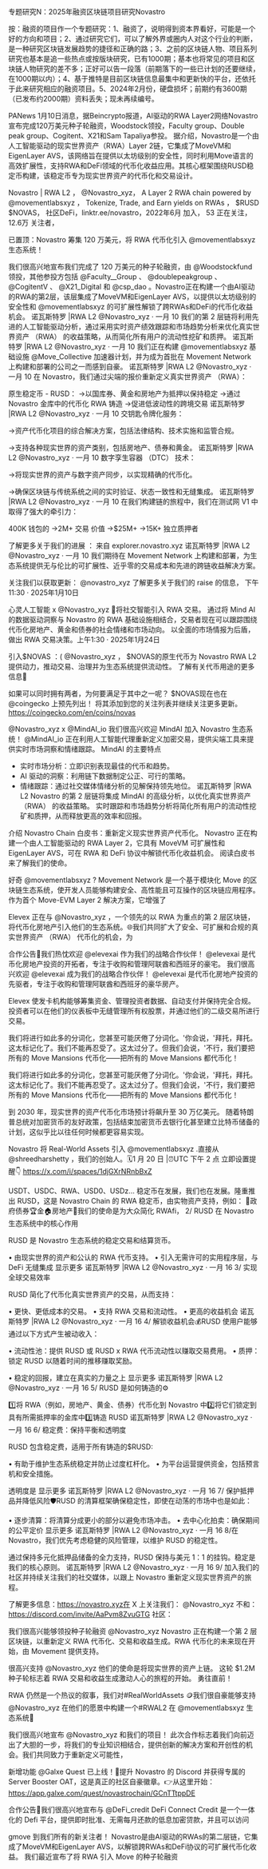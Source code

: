 专题研究N：2025年融资区块链项目研究Novastro

按：融资的项目作一个专题研究：1、融资了，说明得到资本界看好，可能是一个好的方向和项目；2、通过研究它们，可以了解外界或圈内人对这个行业的判断，是一种研究区块链发展趋势的捷径和正确的路；3、之前的区块链人物、项目系列研究也基本是追一些热点或按版块研究，已有1000期；基本也将常见的项目和区块链人物研究的差不多；正好可以告一段落（前期落下的一些已计划的还要继续，在1000期以内）；4、基于推特是目前区块链信息最集中和更新快的平台，还依托于此来研究相应的融资项目。5、2024年2月份，硬盘损坏；前期约有3600期（已发布约2000期）资料丢失；现未再续编号。

PANews 1月10日消息，据Beincrypto报道，AI驱动的RWA Layer2网络Novastro宣布完成120万美元种子轮融资，Woodstock领投，Faculty group、Double peak group、Cogitent、X21和Sam Tapaliya参投。
据介绍，Novastro是一个由人工智能驱动的现实世界资产（RWA）Layer 2链，它集成了MoveVM和EigenLayer AVS，该网络旨在提供以太坊级别的安全性，同时利用Move语言的高效扩展性，支持RWA和DeFi领域的代币化收益应用。其核心框架围绕RUSD稳定币构建，该稳定币专为现实世界资产的代币化和交易设计。

Novastro | RWA L2
，
@Novastro_xyz，
A Layer 2 RWA chain powered by 
@movementlabsxyz
，
 Tokenize, Trade, and Earn yields on RWAs
，
$RUSD $NOVAS，
社区DeFi，linktr.ee/novastro，2022年6月 加入，
53 正在关注，
12.6万 关注者，

已置顶：Novastro 筹集 120 万美元，将 RWA 代币化引入
@movementlabsxyz
生态系统！

我们很高兴地宣布我们完成了 120 万美元的种子轮融资，由
@Woodstockfund
领投，其他参投方包括
@Faculty__Group
 、 
@doublepeakgroup
 、 
@CogitentV
 、 
@X21_Digital
和
@csp_dao
 。Novastro正在构建一个由AI驱动的RWA的第2层，该层集成了MoveVM和EigenLayer AVS，以提供以太坊级别的安全性和
@movementlabsxyz
的可扩展性解锁了跨RWAs和DeFi的代币化收益机会。
诺瓦斯特罗 |RWA L2
@Novastro_xyz
·
一月 10
我们的第 2 层链将利用先进的人工智能驱动分析，通过采用实时资产绩效跟踪和市场趋势分析来优化真实世界资产 （RWA） 的收益策略，从而简化所有用户的流动性挖矿和质押。
诺瓦斯特罗 |RWA L2
@Novastro_xyz
·
一月 10
我们正在构建
@movementlabsxyz
基础设施
@Move_Collective
加速器计划，并为成为首批在 Movement Network 上构建和部署的公司之一而感到自豪。
诺瓦斯特罗 |RWA L2
@Novastro_xyz
·
一月 10
在 Novastro，我们通过尖端的报价重新定义真实世界资产 （RWA）：

原生稳定币 - RUSD：
→以国库券、黄金和房地产为抵押以保持稳定
→通过 Novastro 金库中的代币化 RWA 铸造
→促进低波动性的跨境交易
诺瓦斯特罗 |RWA L2
@Novastro_xyz
·
一月 10
交钥匙令牌化服务：

→资产代币化项目的综合解决方案，包括法律结构、技术实施和监管合规。

→支持各种现实世界的资产类别，包括房地产、债券和黄金。
诺瓦斯特罗 |RWA L2
@Novastro_xyz
·
一月 10
数字孪生容器 （DTC） 技术：

→将现实世界的资产与数字资产同步，以实现精确的代币化。

→确保区块链与传统系统之间的实时验证、状态一致性和无缝集成。
诺瓦斯特罗 |RWA L2
@Novastro_xyz
·
一月 10
在我们构建链的旅程中，我们在测试网 V1 中取得了强大的牵引力：

400K 钱包的 →2M+ 交易
价值 →$25M+
→15K+ 独立质押者

了解更多关于我们的进展 ：
来自 explorer.novastro.xyz
诺瓦斯特罗 |RWA L2
@Novastro_xyz
·
一月 10
我们期待在 Movement Network 上构建和部署，为生态系统提供无与伦比的可扩展性、近乎零的交易成本和先进的跨链收益解决方案。

关注我们以获取更新：
@novastro_xyz
了解更多关于我们的 raise 的信息，
下午11:30 · 2025年1月10日

心灵人工智能 x
@Novastro_xyz
 🤝将社交智能引入 RWA 交易。
通过将 Mind AI 的数据驱动洞察与 Novastro 的 RWA 基础设施相结合，交易者现在可以跟踪围绕代币化房地产、黄金和债券的社会情绪和市场动向。
以全面的市场情报为后盾，做出 RWA 交易决策。上午1:30 · 2025年1月24日

引入$NOVAS ：( 
@Novastro_xyz
，
$NOVAS的原生代币为 Novastro RWA L2 提供动力，推动交易、治理并为生态系统提供流动性。
了解有关代币用途的更多信息🔗

如果可以同时拥有两者，为何要满足于其中之一呢？
$NOVAS现在也在
@coingecko
上预先列出！
将其添加到您的关注列表并继续关注更多更新。
https://coingecko.com/en/coins/novas


@Novastro_xyz
 x 
@MindAI_io
我们很高兴欢迎 MindAI 加入 Novastro 生态系统！
@MindAI_io
正在利用人工智能代理重新定义加密交易，提供尖端工具来提供实时市场洞察和情绪跟踪。
MindAI 的主要特点
- 实时市场分析：立即识别表现最佳的代币和趋势。
- AI 驱动的洞察：利用链下数据制定公正、可行的策略。
- 情绪跟踪：通过社交媒体情绪分析的见解保持领先地位。
诺瓦斯特罗 |RWA L2
Novastro 的第 2 层链将集成 MindAI 的高级分析，以优化真实世界资产 （RWA） 的收益策略。
实时跟踪和市场趋势分析将简化所有用户的流动性挖矿和质押，从而释放更高的效率和回报。

介绍 Novastro Chain 白皮书：重新定义现实世界资产代币化。
Novastro 正在构建一个由人工智能驱动的 RWA Layer 2，它具有 MoveVM 可扩展性和 EigenLayer AVS，可在 RWA 和 DeFi 协议中解锁代币化收益机会。
阅读白皮书来了解我们的使命。

好奇
@movementlabsxyz
?
Movement Network 是一个基于模块化 Move 的区块链生态系统，使开发人员能够构建安全、高性能且可互操作的区块链应用程序。作为首个 Move-EVM Layer 2 解决方案，它增强了

Elevex 正在与
@Novastro_xyz
，一个领先的以 RWA 为重点的第 2 层区块链，将代币化房地产引入他们的生态系统。🌐我们共同扩大了安全、可扩展和合规的真实世界资产 （RWA） 代币化的机会，为

合作公告📢我们热忱欢迎
@elevexai
作为我们的战略合作伙伴！
@elevexai
是代币化房地产投资的开拓者，专注于收购和管理阿联酋和西班牙的豪宅。
我们很高兴欢迎
@elevexai
成为我们的战略合作伙伴！
@elevexai
是代币化房地产投资的先驱者，专注于收购和管理阿联酋和西班牙的豪华房产。

Elevex 使发卡机构能够筹集资金、管理投资者数据、自动支付并保持完全合规。投资者可以在他们的仪表板中无缝管理所有权股票，并通过他们的二级交易所进行交易。

我们将进行如此多的分词化，您甚至可能厌倦了分词化。'你会说，'拜托，拜托。这太标记化了。我们不能再忍受了。这太过分了。但我们会说，'不行，我们要把所有的 Move Mansions 代币化——把所有的 Move Mansions 都代币化！

我们将进行如此多的分词化，您甚至可能厌倦了分词化。'你会说，'拜托，拜托。这太标记化了。我们不能再忍受了。这太过分了。但我们会说，'不行，我们要把所有的 Move Mansions 代币化——把所有的 Move Mansions 都代币化！

到 2030 年，现实世界的资产代币化市场预计将飙升至 30 万亿美元。
随着特朗普总统对加密货币的友好政策，包括结束加密货币去银行化甚至建立比特币储备的计划，这似乎比以往任何时候都更容易实现。

Novastro 将 Real-World Assets 引入
@movementlabsxyz
.直接从
@shreedharshetty
，我们的创始人。🗓️1 月 20 日 |⏰UTC 下午 2 点
立即设置提醒👇
https://x.com/i/spaces/1djGXrNRnbBxZ

USDT、USDC、RWA、USD0、USDz...
稳定币在发展，我们也在发展。隆重推出 RUSD，这是 Novastro Chain 的 RWA 稳定币，由实物资产支持，例如： 🏦政府债券🏆金🏠房地产🧵我们的使命是为大众简化 RWAfi，
2/ RUSD 在 Novastro 生态系统中的核心作用

RUSD 是 Novastro 生态系统的稳定交易和结算货币。

• 由现实世界的资产和公认的 RWA 代币支持。
• 引入无需许可的实用程序层，与 DeFi 无缝集成
显示更多
诺瓦斯特罗 |RWA L2
@Novastro_xyz
·
一月 16
3/ 实现全球交易效率

RUSD 简化了代币化真实世界资产的交易，从而支持：

• 更快、更低成本的交易。
• 支持 RWA 交易和流动性。
• 更高的收益机会
诺瓦斯特罗 |RWA L2
@Novastro_xyz
·
一月 16
4/ 解锁收益机会💰RUSD 使用户能够通过以下方式产生被动收入：

• 流动性池：提供 RUSD 或 RUSD x RWA 代币流动性以赚取交易费用。
• 质押：锁定 RUSD 以随着时间的推移赚取奖励。

• 稳定的回报，建立在真实的力量之上
显示更多
诺瓦斯特罗 |RWA L2
@Novastro_xyz
·
一月 16
5/ RUSD 是如何铸造的⚙️

1️⃣将 RWA（例如，房地产、黄金、债券）代币化到 Novastro 中2️⃣将它们锁定到具有所需抵押率的金库中3️⃣铸造 RUSD
诺瓦斯特罗 |RWA L2
@Novastro_xyz
·
一月 16
6/ 稳定费：保持平衡和透明度

RUSD 包含稳定费，适用于所有铸造的$RUSD:

• 有助于维护生态系统稳定并防止过度杠杆化。
• 为平台运营提供资金，包括预言机和安全措施。

透明度是
显示更多
诺瓦斯特罗 |RWA L2
@Novastro_xyz
·
一月 16
7/ 保护抵押品并降低风险🛡️RUSD 的清算框架确保稳定性，即使在动荡的市场中也是如此：

• 逐步清算：将清算分成更小的部分以避免市场冲击。
• 去中心化拍卖：确保期间的公平定价
显示更多
诺瓦斯特罗 |RWA L2
@Novastro_xyz
·
一月 16
8/在 Novastro，我们优先考虑稳健的风险管理，以维护 RUSD 的稳定性。

通过保持多元化抵押品储备的全力支持，RUSD 保持与美元 1：1 的挂钩。稳定是我们的核心原则。
诺瓦斯特罗 |RWA L2
@Novastro_xyz
·
一月 16
9/ 加入我们的社区并持续关注我们的社交媒体，以跟上 Novastro 重新定义现实世界资产的旅程。

了解更多信息：https://novastro.xyz在 X 上关注我们：
@Novastro_xyz
不和：https://discord.com/invite/AaPvm8ZvuGTG 社区：

我们很高兴能够领投种子轮融资
@Novastro_xyz
Novastro 正在构建一个第 2 层区块链，以重新定义 RWA 代币化、交易和收益生成。RWA 代币化的未来现在开始，由 Movement 提供支持。

很高兴支持
@Novastro_xyz
他们的使命是将现实世界的资产上链。
这轮 $1.2M 种子轮标志着 RWA 交易和收益生成激动人心的旅程的开始。
勇往直前！

RWA 仍然是一个热议的叙事，我们对#RealWorldAssets 🪙我们很自豪能够支持
@Novastro_xyz
在他们的愿景中构建一个#RWAL2 在
@movementlabsxyz
生态系统🤝

我们很高兴地宣布
@Novastro_xyz
和我们的项目！
此次合作标志着我们向前迈出了大胆的一步，将我们的专业知识相结合，提供创新的解决方案和开创性的机会。我们共同致力于重新定义可能性，

新增功能
@Galxe
Quest 已上线！🚀提升 Novastro 的 Discord 并获得专属的 Server Booster OAT，这是真正的社区自豪徽章。👉从这里开始：https://app.galxe.com/quest/novastrochain/GCnTTtppDE

合作公告🤝我们很高兴地宣布与
@DeFi_credit
DeFi Connect Credit 是一个一体化的 Defi 平台，提供即时批准、无需每月还款的低息加密贷款，并且可以访问

gmove 到我们所有的新关注者！
Novastro是由AI驱动的RWAs的第二层链，它集成了MoveVM和EigenLayer AVS，以解锁跨RWAs和DeFi协议的可扩展代币化收益。
我们最近宣布了将 RWA 引入 Move 的种子轮融资

